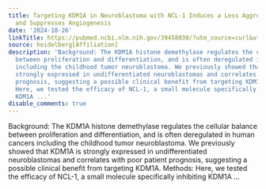 ```yaml
---
title: Targeting KDM1A in Neuroblastoma with NCL-1 Induces a Less Aggressive Phenotype
  and Suppresses Angiogenesis
date: '2024-10-26'
linkTitle: https://pubmed.ncbi.nlm.nih.gov/39458030/?utm_source=curl&utm_medium=rss&utm_campaign=pubmed-2&utm_content=1FakS-2QOkCT8HsMOQP1bCRQ4YzyumYOmxmF0moLsQ3dFB1E9V&fc=20220326224207&ff=20241027204039&v=2.18.0.post9+e462414
source: heidelberg[Affiliation]
description: 'Background: The KDM1A histone demethylase regulates the cellular balance
  between proliferation and differentiation, and is often deregulated in human cancers
  including the childhood tumor neuroblastoma. We previously showed that KDM1A is
  strongly expressed in undifferentiated neuroblastomas and correlates with poor patient
  prognosis, suggesting a possible clinical benefit from targeting KDM1A. Methods:
  Here, we tested the efficacy of NCL-1, a small molecule specifically inhibiting
  KDM1A ...'
disable_comments: true
---
```

Background: The KDM1A histone demethylase regulates the cellular balance between proliferation and differentiation, and is often deregulated in human cancers including the childhood tumor neuroblastoma. We previously showed that KDM1A is strongly expressed in undifferentiated neuroblastomas and correlates with poor patient prognosis, suggesting a possible clinical benefit from targeting KDM1A. Methods: Here, we tested the efficacy of NCL-1, a small molecule specifically inhibiting KDM1A ...
